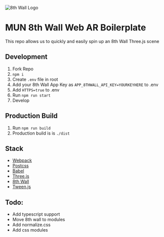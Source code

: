 ![8th Wall Logo](./8thWallLogo-Grad.png)
# MUN 8th Wall Web AR Boilerplate

This repo allows us to quickly and easily spin up an 8th Wall Three.js scene

## Development
1. Fork Repo
2. `npm i`
3. Create `.env` file in root
4. Add your 8th Wall App Key as `APP_8THWALL_API_KEY=YOURKEYHERE` to .env
5. Add `HTTPS=true` to .env
5. Run `npm run start`
6. Develop

## Production Build
1. Run `npm run build`
2. Production build is is `./dist`

## Stack

* [Webpack](https://webpack.js.org/)
* [Postcss](https://postcss.org/)
* [Babel](https://babeljs.io/)
* [Three.js](http://threejs.org)
* [8th Wall](https://www.8thwall.com)
* [Tween.js](https://github.com/tweenjs/tween.js/)

## Todo:

* Add typescript support
* Move 8th wall to modules
* Add normalize.css
* Add css modules
